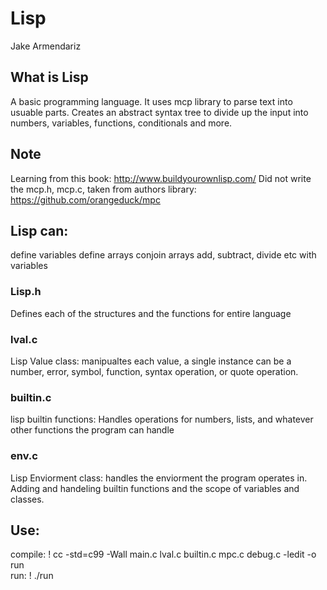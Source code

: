 # Lisp
Jake Armendariz

## What is Lisp
A basic programming language. It uses mcp library to parse text into usuable parts.  Creates an abstract syntax tree to divide up the input into numbers, variables, functions, conditionals and more.

## Note
Learning from this book: http://www.buildyourownlisp.com/
Did not write the mcp.h, mcp.c, taken from authors library: https://github.com/orangeduck/mpc

## Lisp can:
define variables
define arrays
conjoin arrays
add, subtract, divide etc with variables

### Lisp.h
Defines each of the structures and the functions for entire language
### lval.c
Lisp Value class: manipualtes each value, a single instance can be a number, error, symbol, function, syntax operation, or quote operation.
### builtin.c
lisp builtin functions: Handles operations for numbers, lists, and whatever other functions the program can handle
### env.c
Lisp Enviorment class: handles the enviorment the program operates in. Adding and handeling builtin functions and the scope of variables and classes.

## Use: 
compile: ! cc -std=c99 -Wall main.c lval.c builtin.c
mpc.c debug.c  -ledit -o run
<br>
run: ! ./run

